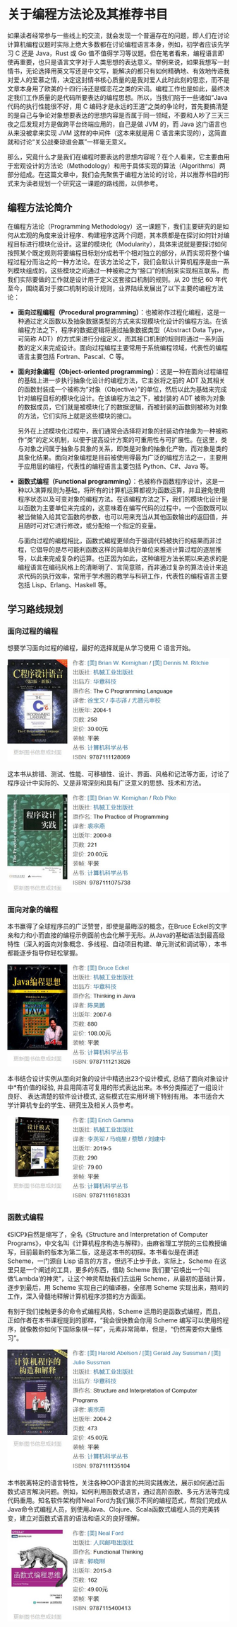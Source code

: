 # 关于编程方法论及其推荐书目

如果读者经常参与一些线上的交流，就会发现一个普遍存在的问题，即人们在讨论计算机编程议题时实际上绝大多数都在讨论编程语言本身，例如，初学者应该先学习 C 还是 Java，Rust 或 Go 值不值得学习等议题。但在笔者看来，编程语言即使再重要，也只是语言文字对于人类思想的表达意义。举例来说，如果我想写一封情书，无论选择用英文写还是中文写，能解决的都只有如何精确地、有效地传递我对爱人的爱慕之情，决定这封情书核心质量的是我对爱人此时此刻的思恋，而不是文章本身用了欧美的十四行诗还是蝶恋花之类的宋词。编程工作也是如此，最终决定我们工作质量的是代码所要表达的编程思想。所以，当我们陷于一些诸如“Java 代码的执行性能很不好，用 C 编码才是永远的王道”之类的争论时，首先要搞清楚的是自己与争论对象想要表达的思想内容是否属于同一领域，不要和人吵了三天三夜之后发现对方是做跨平台终端应用的，自己是做 JVM 的，而 Java 这门语言也从来没被拿来实现 JVM 这样的中间件（这本来就是用 C 语言来实现的），这简直就和讨论“关公战秦琼谁会赢”一样毫无意义。

那么，究竟什么才是我们在编程时要表达的思想内容呢？在个人看来，它主要由用于宏观设计的方法论（Methodology）和用于具体实现的算法（Algorithms）两部分组成。在这篇文章中，我们会先聚焦于编程方法论的讨论，并以推荐书目的形式来为读者规划一个研究这一课题的路线图，以供参考。

## 编程方法论简介

在编程方法论（Programming Methodology）这一课题下，我们主要研究的是如何从宏观的角度来设计程序、构建程序这两个问题，其本质都是在探讨如何针对编程目标进行模块化设计。这里的模块化（Modularity），具体来说就是要探讨如何按照某个既定规则将要编程目标划分成若干个相对独立的部分，从而实现将整个编程过程分而治之的一种方法论。在该方法论之下，我们会默认计算机程序是由一系列模块组成的，这些模块之间通过一种被称之为“接口”的机制来实现相互联系，而我们实际要做的工作就是设计用于定义这套接口机制的规则。从 20 世纪 60 年代至今，围绕着对于接口机制的设计规则，业界陆续发展出了以下主要的编程方法论：

- **面向过程编程（Procedural programming）**：也被称作过程化编程，这是一种通过定义函数以及抽象数据类型的方式来实现模块化设计的编程方法。在该编程方法之下，程序的数据逻辑将通过抽象数据类型（Abstract Data Type，可简称 ADT）的方式来进行分组定义，而其接口机制的规则将通过一系列函数的定义来完成设计。面向过程编程主要常用于系统编程领域，代表性的编程语言主要包括 Fortran、Pascal、C 等。

- **面向对象编程（Object-oriented programming）**：这是一种在面向过程编程的基础上进一步执行抽象化设计的编程方法，它主张将之前的 ADT 及其相关的函数封装成一个被称为“对象（Objective）”的单位，然后以此为基础来完成针对编程目标的模块化设计。在该编程方法之下，被封装的 ADT 被称为对象的数据成员，它们就是被模块化了的数据逻辑，而被封装的函数则被称为对象的方法，它们实际上就是这些模块的接口。

  另外在上述模块化过程中，我们通常会选择将对象的封装动作抽象为一种被称作“类”的定义机制，以便于提高设计方案的可重用性与可扩展性。在这里，类与对象之间属于抽象与具象的关系，即类是对象的抽象化产物，而对象是类的具象化结果。面向对象编程是目前被使用得最为广泛的编程方法之一，主要用于应用层的编程，代表性的编程语言主要包括 Python、C#、Java 等。

- **函数式编程（Functional programming）**：也被称作函数程序设计，这是一种以λ演算规则为基础，将所有的计算机运算都视为函数运算，并且避免使用程序状态以及可变对象的编程方法。在该编程方法之下，我们的模块化设计是以函数为主要单位来完成的，这意味着在编写代码的过程中，一个函数既可以被当做输入给其它函数的参数，也可以用来充当从其他函数输出的返回值，并且随时可对它进行修改，或分配给一个指定的变量。

  与面向过程的编程相比，函数式编程更倾向于强调代码被执行的结果而非过程，它倡导的是尽可能利函数这样的简单执行单位来推进计算过程的逐层推导，以此来完成复杂的运算。也正因为如此，这种编程方法长期以来追求的是编程语言在编码风格上的清晰明了、言简意赅，而非通过复杂的算法设计来追求代码的执行效率，常用于学术圈的教学与科研工作，代表性的编程语言主要包括 Lisp、Erlang、Haskell 等。

## 学习路线规划

<!-- 以下为待整理的资料 -->

### 面向过程的编程

想要学习面向过程的编程，最好的选择就是从学习使用 C 语言开始。

![《C 程序设计语言》](img/1-1.jpg)

这本书从排错、测试、性能、可移植性、设计、界面、风格和记法等方面，讨论了程序设计中实际的、又是非常深刻和具有广泛意义的思想、技术和方法。

![《程序设计实践》](img/1-2.jpg)

### 面向对象的编程

本书赢得了全球程序员的广泛赞誉，即使是最晦涩的概念，在Bruce Eckel的文字亲和力和小而直接的编程示例面前也会化解于无形。从Java的基础语法到最高级特性（深入的面向对象概念、多线程、自动项目构建、单元测试和调试等），本书都能逐步指导你轻松掌握。

![《Java 编程思想》](img/1-3.jpg)

本书结合设计实例从面向对象的设计中精选出23个设计模式, 总结了面向对象设计中*有价值的经验, 并且用简洁可复用的形式表达出来。本书分类描述了一组设计良好、 表达清楚的软件设计模式, 这些模式在实用环境下特别有用。 本书适合大学计算机专业的学生、研究生及相关人员参考。

![《设计模式》](img/1-4.jpg)

### 函数式编程

《SICP》自然是缩写了，全名《Structure and Interpretation of Computer Programs》，中文名叫《计算机程序构造与解释》，由麻省理工学院的三位教授编写，目前最新的版本为第二版，这是这本书的初探。本书看似是在讲述 Scheme，一门源自 Lisp 语言的方言，但远不止步于此，实际上，Scheme 在这里只是一个阐述的工具，更多的东西，借助 Scheme 我们要“召唤出一个叫做‘Lambda’的神灵”，让这个神灵帮助我们去运用 Scheme，从最初的基础计算，逐步到最后，用 Scheme 实现自己的编译器，全部用 Scheme 实现出来，期间的工作，深入骨髓地释解计算机程序涉猎的方方面面。

有别于我们接触更多的命令式编程风格，Scheme 运用的是函数式编程，而且，正如作者在本书课程提到的那样，“我会很快教会你用 Scheme 编写可以使用的程序，就像教你如何下国际象棋一样”，元素非常简单，但是，“仍然需要你大量练习”。

![《计算机程序构造与解释》](img/1-5.jpg)

本书脱离特定的语言特性，关注各种OOP语言的共同实践做法，展示如何通过函数式语言解决问题。例如，如何利用函数式语言，通过高阶函数、多元方法等完成代码重用。知名软件架构师Neal Ford为我们展示不同的编程范式，帮我们完成从Java命令式编程人员，到使用Java、Clojure、Scala函数式编程人员的完美转变，建立对函数式语言的语法和语义的良好理解。

![《函数式编程思维》](img/1-6.jpg)

